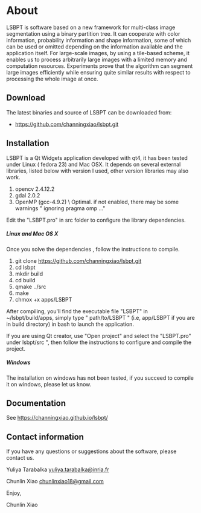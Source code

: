 About
===============
LSBPT is software based on a new framework for multi-class image segmentation using a binary partition tree. It can cooperate with color information, probability information and shape information, some of which can be used or omitted depending on the information available and the application itself. For large-scale images, by using a tile-based scheme, it enables us to process arbitrarily large images with a limited memory and computation resources. Experiments prove that the algorithm can segment large images efficiently while ensuring quite similar results with respect to processing the whole image at once.

Download
---------
The latest binaries and source of LSBPT can be downloaded from:
* https://github.com/channingxiao/lsbpt.git


Installation
--------------

LSBPT is a Qt Widgets application developed with qt4, it has been tested under Linux ( fedora 23) and Mac OSX. It depends on several external libraries, listed below with version I used, other version libraries may also work.

1. opencv 2.4.12.2
2. gdal 2.0.2
3. OpenMP (gcc-4.9.2) \ Optimal. if not enabled, there may be some warnings " ignoring pragma omp ..."

Edit the "LSBPT.pro" in src folder to configure the library dependencies. 

##### Linux and Mac OS X

Once you solve the dependencies , follow the instructions to compile.

1. git clone https://github.com/channingxiao/lsbpt.git
2. cd lsbpt
3. mkdir build 
4. cd build 
5. qmake ../src
6. make
7. chmox +x apps/LSBPT

After compiling, you'll find the executable file "LSBPT" in ~/lsbpt/build/apps, simply type " path/to/LSBPT " (i.e, app/LSBPT  if you are in build directory) in bash to launch the application.

If you are using Qt creator, use "Open project" and select the "LSBPT.pro" under 
lsbpt/src ", then follow the instructions to configure  and compile the project.

##### Windows

The installation on windows has not been tested, if you succeed to compile it on windows, please let us know.



Documentation
-----------------

See https://channingxiao.github.io/lsbpt/

Contact information
--------------------
If you have any questions or suggestions about the software, please contact us.

Yuliya Tarabalka yuliya.tarabalka@inria.fr

Chunlin Xiao  chunlinxiao18@gmail.com



Enjoy,

Chunlin Xiao
